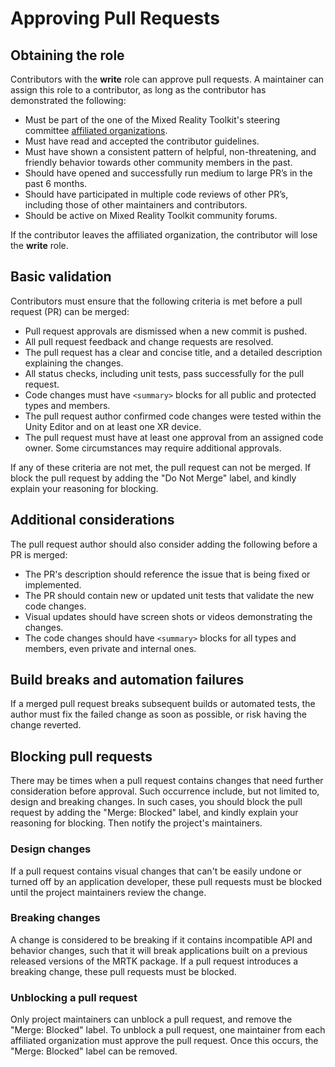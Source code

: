 # Approving Pull Requests

## Obtaining the role

Contributors with the **write** role can approve pull requests. A maintainer can assign this role to a contributor, as long as the contributor has demonstrated the following:

* Must be part of the one of the Mixed Reality Toolkit's steering committee [affiliated organizations](https://github.com/MixedRealityToolkit/MixedRealityToolkit-MVG/blob/main/org-docs/STEERING-COMMITTEE.md).
* Must have read and accepted the contributor guidelines.
* Must have shown a consistent pattern of helpful, non-threatening, and friendly behavior towards other community members in the past.
* Should have opened and successfully run medium to large PR’s in the past 6 months.
* Should have participated in multiple code reviews of other PR’s, including those of other maintainers and contributors.
* Should be active on Mixed Reality Toolkit community forums.

If the contributor leaves the affiliated organization, the contributor will lose the **write** role.

## Basic validation

Contributors must ensure that the following criteria is met before a pull request (PR) can be merged:

* Pull request approvals are dismissed when a new commit is pushed.
* All pull request feedback and change requests are resolved.
* The pull request has a clear and concise title, and a detailed description explaining the changes.
* All status checks, including unit tests, pass successfully for the pull request.
* Code changes must have `<summary>` blocks for all public and protected types and members.
* The pull request author confirmed code changes were tested within the Unity Editor and on at least one XR device.
* The pull request must have at least one approval from an assigned code owner. Some circumstances may require additional approvals.

If any of these criteria are not met, the pull request can not be merged. If  block the pull request by adding the "Do Not Merge" label, and kindly explain your reasoning for blocking.

## Additional considerations

The pull request author should also consider adding the following before a PR is merged:

* The PR's description should reference the issue that is being fixed or implemented.
* The PR should contain new or updated unit tests that validate the new code changes.
* Visual updates should have screen shots or videos demonstrating the changes.
* The code changes should have `<summary>` blocks for all types and members, even private and internal ones.

## Build breaks and automation failures

If a merged pull request breaks subsequent builds or automated tests, the author must fix the failed change as soon as possible, or risk having the change reverted.

## Blocking pull requests

There may be times when a pull request contains changes that need further consideration before approval. Such occurrence include, but not limited to, design and breaking changes.  In such cases, you should block the pull request by adding the "Merge: Blocked" label, and kindly explain your reasoning for blocking. Then notify the project's maintainers.

### Design changes

If a pull request contains visual changes that can't be easily undone or turned off by an application developer, these pull requests must be blocked until the project maintainers review the change.

### Breaking changes

A change is considered to be breaking if it contains incompatible API and behavior changes, such that it will break applications built on a previous released versions of the MRTK package. If a pull request introduces a breaking change, these pull requests must be blocked.

### Unblocking a pull request

Only project maintainers can unblock a pull request, and remove the "Merge: Blocked" label. To unblock a pull request, one maintainer from each affiliated organization must approve the pull request. Once this occurs, the "Merge: Blocked" label can be removed.
